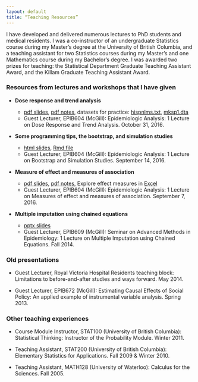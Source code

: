 ```yaml
---
layout: default
title: “Teaching Resources”
---
```


I have developed and delivered numerous lectures to PhD students and medical residents. I was a co-instructor of an undergraduate Statistics course during my Master’s degree at the University of British Columbia, and a teaching assistant for two Statistics courses during my Master’s and one Mathematics course during my Bachelor’s degree. I was awarded two prizes for teaching: the Statistical Department Graduate Teaching Assistant Award, and the Killam Graduate Teaching Assistant Award. 

### Resources from lectures and workshops that I have given

* **Dose response and trend analysis**
	* [pdf slides](https://drive.google.com/open?id=0B0LpZ0kOzhDTV3Z2LW8yZzJEbFdaemxmUlFuVEFKUG93Ujg4), [pdf notes](https://drive.google.com/open?id=0B0LpZ0kOzhDTN2kyRnJnNS00aGNCTGZTX0t1QmVYNW1LM0hN), datasets for practice: [hispnlms.txt](https://drive.google.com/open?id=0B0LpZ0kOzhDTMU1DdWt0STRROElzTHZCNWxSQ2hKQk9obFU4), [mksp1.dta](https://drive.google.com/open?id=0B0LpZ0kOzhDTRzJjSVRSUHVTWWlqeklIbFc3Nnl3b0lnd013) 
	* Guest Lecturer, EPIB604 (McGill): Epidemiologic Analysis: 1 Lecture on Dose Response and Trend Analysis. October 31, 2016.

* **Some programming tips, the bootstrap, and simulation studies**
	* [html slides](https://drive.google.com/open?id=0B0LpZ0kOzhDTZUdyaHlTb2hsSmxNMndNdllDaWxLRHVkSlJV), [Rmd file](https://drive.google.com/open?id=0B0LpZ0kOzhDTRE1MdlVHMUdfTmluR3lfNkRXcl9qRkRkWlA4)
	* Guest Lecturer, EPIB604 (McGill): Epidemiologic Analysis: 1 Lecture on Bootstrap and Simulation Studies. September 14, 2016.

* **Measure of effect and measures of association**
	* [pdf slides](https://drive.google.com/open?id=0B0LpZ0kOzhDTb052aHlBZFJpd1p3V2FUa1Jtcl92dE83M1Jn), [pdf notes](https://drive.google.com/open?id=0B0LpZ0kOzhDTeHFyV2FKdnQ0UFNhWUYyalZlcWU1ZnFEZm9Z), Explore effect measures in [Excel](https://drive.google.com/open?id=0B0LpZ0kOzhDTNE9JMXlKV3BGaFhQZEw1VFdsb3ZrZThXZWg0)
	* Guest Lecturer, EPIB604 (McGill): Epidemiologic Analysis: 1 Lecture on Measures of effect and measures of association. September 7, 2016.

* **Multiple imputation using chained equations**
	* [pptx slides](https://drive.google.com/open?id=0B0LpZ0kOzhDTdmNFdGFYRkNUb0lYcHVWTm92b25kejhxd1RF)
	* Guest Lecturer, EPIB609 (McGill): Seminar on Advanced Methods in Epidemiology: 1 Lecture on Multiple Imputation using Chained Equations. Fall 2014.

### Old presentations

* Guest Lecturer, Royal Victoria Hospital Residents teaching block: Limitations to before-and-after studies and ways forward. May 2014.

* Guest Lecturer, EPIB672 (McGill): Estimating Causal Effects of Social Policy: An applied example of instrumental variable analysis. Spring 2013.

### Other teaching experiences
 
* Course Module Instructor, STAT100 (University of British Columbia): Statistical Thinking: Instructor of the Probability Module. Winter 2011.

* Teaching Assistant, STAT200 (University of British Columbia): Elementary Statistics for Applications. Fall 2009 & Winter 2010.

* Teaching Assistant, MATH128 (University of Waterloo): Calculus for the Sciences. Fall 2005.
